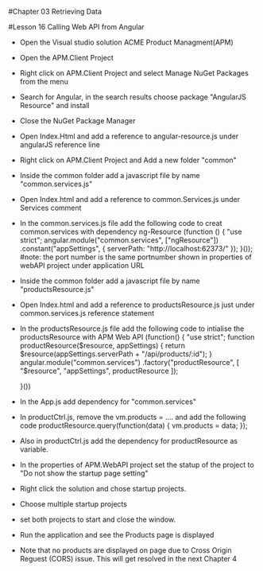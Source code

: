 #Chapter 03 Retrieving Data

#Lesson 16 Calling Web API from Angular 

- Open the Visual studio solution ACME Product Managment(APM) 
- Open the APM.Client Project
- Right click on APM.Client Project and select Manage NuGet Packages from the menu
- Search for Angular, in the search results choose package "AngularJS Resource" and install
- Close the NuGet Package Manager
- Open Index.Html and add a reference to angular-resource.js under angularJS reference line
- Right click on APM.Client Project and Add a new folder "common"
- Inside the common folder add a javascript file by name "common.services.js"
- Open Index.html and add a reference to common.Services.js under Services comment
- In the common.services.js file add the following code to creat common.services with dependency ng-Resource
	(function () {
		"use strict";
		angular.module("common.services", ["ngResource"])
			.constant("appSettings", {
            serverPath: "http://localhost:62373/"
        });
	}());
	#note: the port number is the same portnumber shown in properties of webAPI project under application URL

- Inside the common folder add a javascript file by name "productsResource.js"
- Open Index.html and add a reference to productsResource.js just under common.services.js reference statement
- In the productsResource.js file add the following code to intialise the productsResource with APM Web API
	(function() {
    "use strict";
    function productResource($resource, appSettings) {
        return $resource(appSettings.serverPath + "/api/products/:id");
    }
    angular.module("common.services")
        .factory("productResource", [
            "$resource", "appSettings", productResource
        ]);

	}())
- In the App.js add dependency for "common.services"
- In productCtrl.js, remove the vm.products = .... and add the following code
	       productResource.query(function(data) {
            vm.products = data;
        });
- Also in productCtrl.js add the dependency for productResource as variable.
- In the properties of APM.WebAPI project set the statup of the project to "Do not show the startup page setting"
- Right click the solution and chose startup projects. 
- Choose multiple startup projects
- set both projects to start and close the window.
- Run the application and see the Products page is displayed
- Note that no products are displayed on page due to Cross Origin Reguest (CORS) issue. This will get resolved in the next Chapter 4
	


